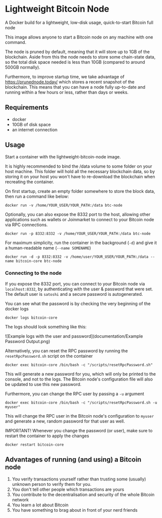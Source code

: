 # Lightweight Bitcoin Node
A Docker build for a lightweight, low-disk usage, quick-to-start Bitcoin full node

This image allows anyone to start a Bitcoin node on any machine with one command.

The node is pruned by default, meaning that it will store up to 1GB of the blockchain. Aside from this the node needs to
store some chain-state data, so the total disk space needed is less than 10GB (compared to around 500GB normally).

Furthermore, to improve startup time, we take advantage of https://prunednode.today/ which stores a recent snapshot of 
the blockchain. This means that you can have a node fully up-to-date and running within a few hours or less, 
rather than days or weeks.

## Requirements

* docker
* 10GB of disk space
* an internet connection

## Usage

Start a container with the lightweight-bitcoin-node image.

It is highly recommended to bind the /data volume to some folder on your host machine.
This folder will hold all the necessary blockchain data, so by storing it on your host you won't have to re-download the 
blockchain when recreating the container.

On first startup, create an empty folder somewhere to store the block data, then run a command like below:

`docker run -v /home/YOUR_USER/YOUR_PATH:/data btc-node`

Optionally, you can also expose the 8332 port to the host, allowing other applications such as wallets or Joinmarket
to connect to your Bitcoin node via RPC connections.

`docker run -p 8332:8332 -v /home/YOUR_USER/YOUR_PATH:/data btc-node`

For maximum simplicity, run the container in the background (`-d`) and give it a human-readable name (`--name SOMENAME`)

`docker run -d -p 8332:8332 -v /home/user/YOUR_USER/YOUR_PATH:/data --name bitcoin-core btc-node`

### Connecting to the node

If you expose the 8332 port, you can connect to your Bitcoin node via `localhost:8332`, by authenticating with the
user & password that were set. The default user is `satoshi` and a secure password is autogenerated. 

You can see what the password is by checking the very beginning of the docker logs

`docker logs bitcoin-core`

The logs should look something like this:

![Example logs with the user and password](documentation/Example Password Output.png)

Alternatively, you can reset the RPC password by running the `resetRpcPassword.sh` script on the container

`docker exec bitcoin-core /bin/bash -c "/scripts/resetRpcPassword.sh"`

This will generate a new password for you, which will only be printed to the console, and not to the logs.
The Bitcoin node's configuration file will also be updated to use this new password.

Furthermore, you can change the RPC user by passing a `-u` argument

`docker exec bitcoin-core /bin/bash -c "/scripts/resetRpcPassword.sh -u myuser"`

This will change the RPC user in the Bitcoin node's configuration to `myuser` and generate a new, random password 
for that user as well.

IMPORTANT! Whenever you change the password (or user), make sure to restart the container to apply the changes

`docker restart bitcoin-core`

## Advantages of running (and using) a Bitcoin node

1. You verify transactions yourself rather than trusting some
   (usually) unknown person to verify them for you.
2. You don't tell other people which transactions are yours
3. You contribute to the decentralisation and security of the whole Bitcoin network
4. You learn a lot about Bitcoin
5. You have something to brag about in front of your nerd friends